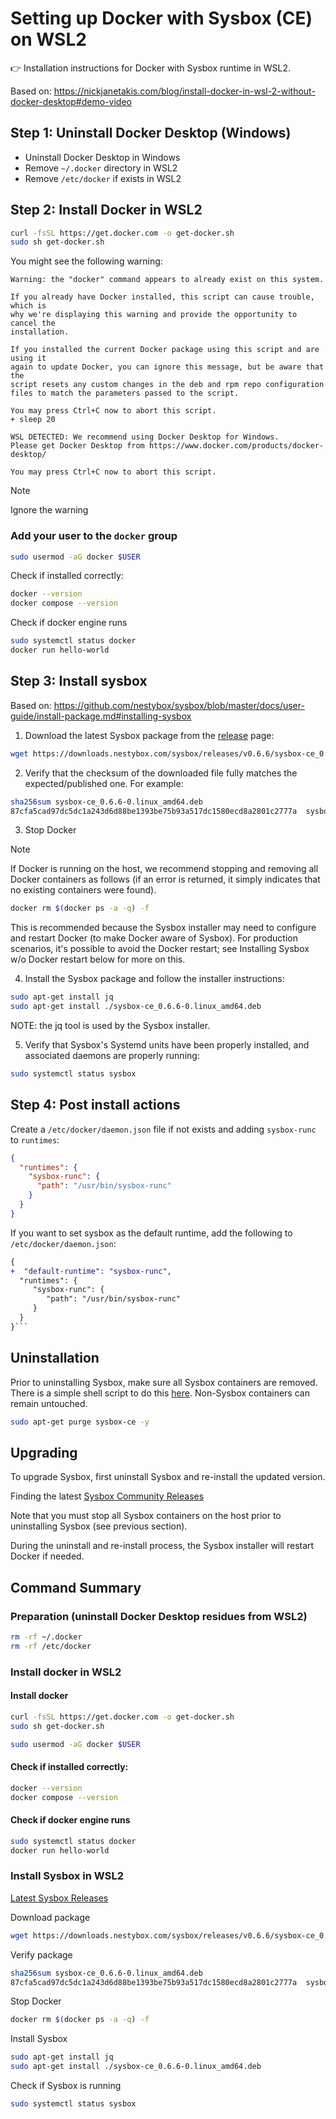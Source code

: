 # Setting up Docker with Sysbox (CE) on WSL2

👉 Installation instructions for Docker with Sysbox runtime in WSL2.

Based on: https://nickjanetakis.com/blog/install-docker-in-wsl-2-without-docker-desktop#demo-video

## Step 1: Uninstall Docker Desktop (Windows)

- Uninstall Docker Desktop in Windows
- Remove `~/.docker` directory in WSL2
- Remove `/etc/docker` if exists in WSL2

## Step 2: Install Docker in WSL2

```sh
curl -fsSL https://get.docker.com -o get-docker.sh
sudo sh get-docker.sh
```

You might see the following warning:

```text
Warning: the "docker" command appears to already exist on this system.

If you already have Docker installed, this script can cause trouble, which is
why we're displaying this warning and provide the opportunity to cancel the
installation.

If you installed the current Docker package using this script and are using it
again to update Docker, you can ignore this message, but be aware that the
script resets any custom changes in the deb and rpm repo configuration
files to match the parameters passed to the script.

You may press Ctrl+C now to abort this script.
+ sleep 20

WSL DETECTED: We recommend using Docker Desktop for Windows.
Please get Docker Desktop from https://www.docker.com/products/docker-desktop/

You may press Ctrl+C now to abort this script.
```

> [!NOTE]
> Ignore the warning

### Add your user to the `docker` group

```sh
sudo usermod -aG docker $USER
```

Check if installed correctly:

```sh
docker --version
docker compose --version
```

Check if docker engine runs

```sh
sudo systemctl status docker
docker run hello-world
```

## Step 3: Install sysbox

Based on: https://github.com/nestybox/sysbox/blob/master/docs/user-guide/install-package.md#installing-sysbox

1. Download the latest Sysbox package from the [release](https://github.com/nestybox/sysbox/releases) page:

```sh
wget https://downloads.nestybox.com/sysbox/releases/v0.6.6/sysbox-ce_0.6.6-0.linux_amd64.deb
```

2. Verify that the checksum of the downloaded file fully matches the expected/published one. For example:

```sh
sha256sum sysbox-ce_0.6.6-0.linux_amd64.deb
87cfa5cad97dc5dc1a243d6d88be1393be75b93a517dc1580ecd8a2801c2777a  sysbox-ce_0.6.6-0.linux_amd64.deb
```

3. Stop Docker

> [!NOTE]
> If Docker is running on the host, we recommend stopping and removing all Docker containers as follows (if an error is returned, it simply indicates that no existing containers were found).

```sh
docker rm $(docker ps -a -q) -f
```

This is recommended because the Sysbox installer may need to configure and restart Docker (to make Docker aware of Sysbox). For production scenarios, it's possible to avoid the Docker restart; see Installing Sysbox w/o Docker restart below for more on this.

4. Install the Sysbox package and follow the installer instructions:

```sh
sudo apt-get install jq
sudo apt-get install ./sysbox-ce_0.6.6-0.linux_amd64.deb
```

NOTE: the jq tool is used by the Sysbox installer.

5. Verify that Sysbox's Systemd units have been properly installed, and associated daemons are properly running:

```sh
sudo systemctl status sysbox
```

## Step 4: Post install actions

Create a `/etc/docker/daemon.json` file if not exists and adding `sysbox-runc` to `runtimes`:

```json
{
  "runtimes": {
    "sysbox-runc": {
      "path": "/usr/bin/sysbox-runc"
    }
  }
}
```

If you want to set sysbox as the default runtime, add the following to `/etc/docker/daemon.json`:

````diff
{
+  "default-runtime": "sysbox-runc",
  "runtimes": {
     "sysbox-runc": {
        "path": "/usr/bin/sysbox-runc"
     }
  }
}```
````

## Uninstallation

Prior to uninstalling Sysbox, make sure all Sysbox containers are removed. There is a simple shell script to do this [here](https://github.com/nestybox/sysbox/blob/master/scr/rm_all_syscont). Non-Sysbox containers can remain untouched.

```sh
sudo apt-get purge sysbox-ce -y
```

## Upgrading

To upgrade Sysbox, first uninstall Sysbox and re-install the updated version.

Finding the latest [Sysbox Community Releases](https://github.com/nestybox/sysbox/releases/tag/v0.6.6)

Note that you must stop all Sysbox containers on the host prior to uninstalling Sysbox (see previous section).

During the uninstall and re-install process, the Sysbox installer will restart Docker if needed.

## Command Summary

### Preparation (uninstall Docker Desktop residues from WSL2)

```sh
rm -rf ~/.docker
rm -rf /etc/docker
```

### Install docker in WSL2

#### Install docker

```sh
curl -fsSL https://get.docker.com -o get-docker.sh
sudo sh get-docker.sh
```

```sh
sudo usermod -aG docker $USER
```

#### Check if installed correctly:

```sh
docker --version
docker compose --version
```

#### Check if docker engine runs

```sh
sudo systemctl status docker
docker run hello-world
```

### Install Sysbox in WSL2

[Latest Sysbox Releases](https://github.com/nestybox/sysbox/releases)

Download package

```sh
wget https://downloads.nestybox.com/sysbox/releases/v0.6.6/sysbox-ce_0.6.6-0.linux_amd64.deb
```

Verify package

```sh
sha256sum sysbox-ce_0.6.6-0.linux_amd64.deb
87cfa5cad97dc5dc1a243d6d88be1393be75b93a517dc1580ecd8a2801c2777a  sysbox-ce_0.6.6-0.linux_amd64.deb
```

Stop Docker

```sh
docker rm $(docker ps -a -q) -f
```

Install Sysbox

```sh
sudo apt-get install jq
sudo apt-get install ./sysbox-ce_0.6.6-0.linux_amd64.deb
```

Check if Sysbox is running

```sh
sudo systemctl status sysbox
```

